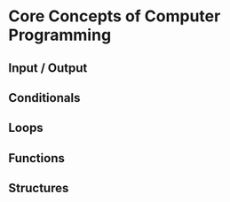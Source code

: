 # Core Concepts of Computer Programming 

## Input / Output

## Conditionals

## Loops

## Functions

## Structures


